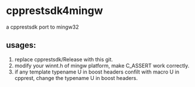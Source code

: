 # cpprestsdk4mingw
a cpprestsdk port to mingw32
## usages:
1. replace cpprestsdk/Release with this git.
2. modify your winnt.h of mingw platform, make C_ASSERT work correctly.
3. if any template typename U in boost headers confilt with macro U in cpprest, change the typename U in boost headers.
